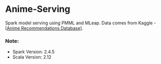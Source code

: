 # Anime-Serving

Spark model serving using PMML and MLeap. Data comes from Kaggle - [[Anime Recommendations Database](https://www.kaggle.com/CooperUnion/anime-recommendations-database)].

### Note:
+ Spark Version: 2.4.5
+ Scala Version: 2.12

